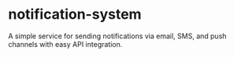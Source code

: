 # notification-system
A simple service for sending notifications via email, SMS, and push channels with easy API integration.

